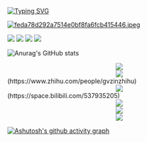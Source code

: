 
[![Typing SVG](https://readme-typing-svg.demolab.com/?lines=Welcome+to+my+front+page!;欢迎来到我的主页！)](https://git.io/typing-svg)

[![feda78d292a7514e0bf8fa6fcb415446.jpeg](https://s1.imagehub.cc/images/2024/04/30/feda78d292a7514e0bf8fa6fcb415446.jpeg)](https://www.imagehub.cc/image/bbnMG0)

<span > <img src="https://img.shields.io/badge/-HTML-E34F26?style=flat-square&logo=html5&logoColor=white" /> <img src="https://img.shields.io/badge/-CSS-1572B6?style=flat-square&logo=css3" /> <img src="https://img.shields.io/badge/-JavaScript-oringe?style=flat-square&logo=javascript" /> <img src="https://img.shields.io/badge/-Python-E34F26?style=flat-square&logo=python&logoColor=white" /> </span>

![Anurag's GitHub stats](https://github-readme-stats.vercel.app/api?username=gvzgithub&show_icons=true&theme=tokyonight)

<div align="center"> <img src="https://stats.justsong.cn/api/github?username=gvzgithub"> </div>

<div align="center"> <img src="https://stats.justsong.cn/api/zhihu?username=gvzinzhihu"> </div>
(https://www.zhihu.com/people/gvzinzhihu)

<div align="center"> <img src="https://stats.justsong.cn/api/bilibili?id=537935205"> </div>
(https://space.bilibili.com/537935205)

<div align="center"> <img src="https://github-readme-stats.vercel.app/api/top-langs/?username=gvzgithub&hide_title=true&hide_border=true&layout=compact&langs_count=6&text_color=000&icon_color=fff&bg_color=0,52fa5a,4dfcff,c64dff&theme=graywhite" /> </div>

<div align="center"> <img src="https://github-readme-streak-stats.herokuapp.com/?user=gvzgithub" /> </div>

<div align="center"> <img src="https://github-profile-trophy.vercel.app/?username=gvzgithub" /> </div>

[![Ashutosh's github activity graph](https://github-readme-activity-graph.vercel.app/graph?username=gvzgithub)](https://github.com/ashutosh00710/github-readme-activity-graph)








<!---
gvzgithub/gvzgithub is a ✨ special ✨ repository because its `README.md` (this file) appears on your GitHub profile.
You can click the Preview link to take a look at your changes.
--->
